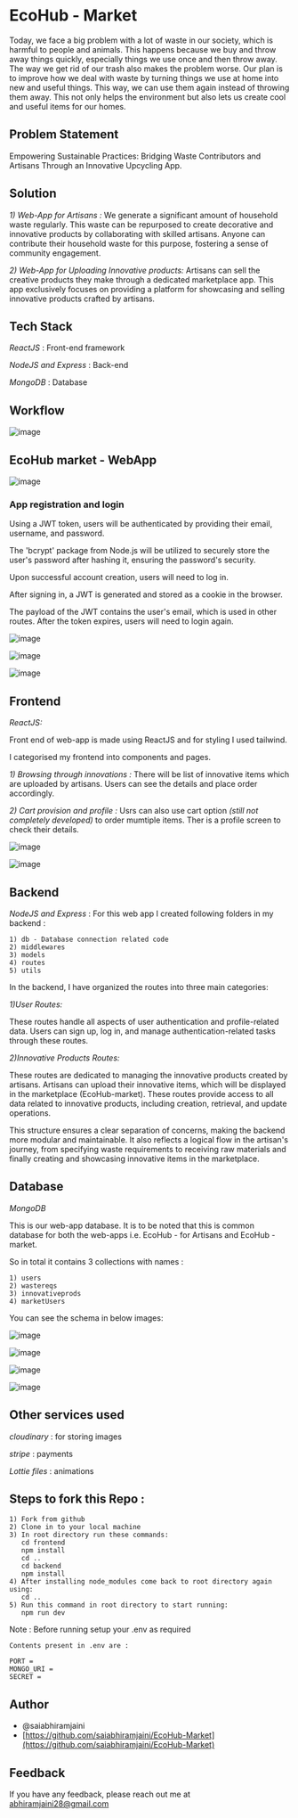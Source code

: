 # EcoHub - Market

Today, we face a big problem with a lot of waste in our society, which is harmful to people and animals. This happens because we buy and throw away things quickly, especially things we use once and then throw away. The way we get rid of our trash also makes the problem worse. Our plan is to improve how we deal with waste by turning things we use at home into new and useful things. This way, we can use them again instead of throwing them away. This not only helps the environment but also lets us create cool and useful items for our homes.

## Problem Statement

Empowering Sustainable Practices: Bridging Waste Contributors and Artisans Through an Innovative Upcycling App.


## Solution

*1) Web-App for Artisans :*
We generate a significant amount of household waste regularly.
This waste can be repurposed to create decorative and innovative products by collaborating with skilled artisans.
Anyone can contribute their household waste for this purpose, fostering a sense of community engagement.

*2) Web-App for Uploading Innovative products:*
Artisans can sell the creative products they make through a dedicated marketplace app.
This app exclusively focuses on providing a platform for showcasing and selling innovative products crafted by artisans.

## Tech Stack

*ReactJS* : Front-end framework

*NodeJS and Express* : Back-end

*MongoDB* : Database

## Workflow

![image](https://github.com/saiabhiramjaini/Resculpt-For_Artisans/assets/115941546/58143f09-9cce-41c7-8eb0-fa365b5e575f)




## EcoHub market - WebApp

![image](https://github.com/saiabhiramjaini/Resculpt-For_Artisans/assets/115941546/1b6ff47f-eabd-4ae2-9fb3-01a6c0b85581)




### App registration and login
Using a JWT token, users will be authenticated by providing their email, username, and password.

The 'bcrypt' package from Node.js will be utilized to securely store the user's password after hashing it, ensuring the password's security.

Upon successful account creation, users will need to log in.

After signing in, a JWT is generated and stored as a cookie in the browser.

The payload of the JWT contains the user's email, which is used in other routes. After the token expires, users will need to login again.

![image](https://github.com/saiabhiramjaini/Resculpt-For_Artisans/assets/115941546/ae064dbf-9bd3-4bee-b057-55358f322ddd)

![image](https://github.com/saiabhiramjaini/Resculpt-For_Artisans/assets/115941546/1c5e750b-4dcb-476f-9c1c-726278bb6a52)

![image](https://github.com/saiabhiramjaini/Resculpt-For_Artisans/assets/115941546/99536514-581c-4e20-b724-f39148fb6810)

## Frontend

*ReactJS:*

Front end of web-app is made using ReactJS and for styling I used tailwind.

I categorised my frontend into components and pages.

*1) Browsing through innovations :*
There will be list of innovative items which are uploaded by artisans. Users can see the details and place order accordingly.


*2) Cart provision and profile :*
Usrs can also use cart option *(still not completely developed)* to order mumtiple items. Ther is a profile screen to check their details.

![image](https://github.com/Bharath601/pdf-text-summarization/assets/154265845/02377fff-365b-4c3e-82be-7d194c581525)

![image](https://github.com/Bharath601/pdf-text-summarization/assets/154265845/6e55eeef-92ec-4926-b746-760bcf495ada)

## Backend

*NodeJS and Express* : For this web app I created following folders in my backend :

    1) db - Database connection related code
    2) middlewares
    3) models
    4) routes
    5) utils

In the backend, I have organized the routes into three main categories:

 *1)User Routes:*

These routes handle all aspects of user authentication and profile-related data. Users can sign up, log in, and manage authentication-related tasks through these routes.


*2)Innovative Products Routes:*

These routes are dedicated to managing the innovative products created by artisans. Artisans can upload their innovative items, which will be displayed in the marketplace (EcoHub-market). These routes provide access to all data related to innovative products, including creation, retrieval, and update operations.



This structure ensures a clear separation of concerns, making the backend more modular and maintainable. It also reflects a logical flow in the artisan's journey, from specifying waste requirements to receiving raw materials and finally creating and showcasing innovative items in the marketplace.

## Database

*MongoDB*

This is our web-app database. It is to be noted that this is common database for both the web-apps i.e. EcoHub - for Artisans and EcoHub - market.

So in total it contains 3 collections with names :

    1) users
    2) wastereqs
    3) innovativeprods
    4) marketUsers

You can see the schema in below images:

![image](https://github.com/saiabhiramjaini/Resculpt-For_Artisans/assets/115941546/c5dd6c2a-5e0f-42b1-99ad-55f883362a93)


![image](https://github.com/saiabhiramjaini/Resculpt-For_Artisans/assets/115941546/8ed51428-a735-4199-b628-a49c786aca03)

![image](https://github.com/saiabhiramjaini/Resculpt-For_Artisans/assets/115941546/a0778656-a897-4d24-8cc8-9a0b170bfdab)


![image](https://github.com/saiabhiramjaini/Resculpt-For_Artisans/assets/115941546/d3862c05-5b14-45d2-aed4-55b55b544281)


## Other services used 

*cloudinary* : for storing images

*stripe* : payments

*Lottie files* : animations

## Steps to fork this Repo :

    1) Fork from github
    2) Clone in to your local machine
    3) In root directory run these commands:
       cd frontend
       npm install
       cd ..
       cd backend
       npm install
    4) After installing node_modules come back to root directory again using:
       cd ..
    5) Run this command in root directory to start running:
       npm run dev
Note : Before running setup your .env as required 

    Contents present in .env are :

    PORT = 
    MONGO_URI = 
    SECRET = 



## Author

- @saiabhiramjaini
- [https://github.com/saiabhiramjaini/EcoHub-Market](https://github.com/saiabhiramjaini/EcoHub-Market)

## Feedback 

If you have any feedback, please reach out me at abhiramjaini28@gmail.com
